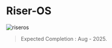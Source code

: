 # Riser-OS
![riseros](https://github.com/user-attachments/assets/622e1e80-a342-4f3b-806f-5bdf5ed070f4)
<!-- ![riseros](https://github.com/user-attachments/assets/5ed93375-26ba-4e14-aea2-3c5fde31d186) -->
> Expected Completion : Aug - 2025.
